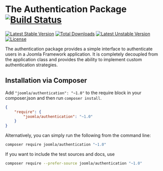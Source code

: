 # The Authentication Package [![Build Status](https://ci.joomla.org/api/badges/joomla-framework/authentication/status.svg?ref=refs/heads/2.0-dev)](https://ci.joomla.org/joomla-framework/authentication)

[![Latest Stable Version](https://poser.pugx.org/joomla/authentication/v/stable)](https://packagist.org/packages/joomla/authentication)
[![Total Downloads](https://poser.pugx.org/joomla/authentication/downloads)](https://packagist.org/packages/joomla/authentication)
[![Latest Unstable Version](https://poser.pugx.org/joomla/authentication/v/unstable)](https://packagist.org/packages/joomla/authentication)
[![License](https://poser.pugx.org/joomla/authentication/license)](https://packagist.org/packages/joomla/authentication)

The authentication package provides a simple interface to authenticate users in a Joomla Framework application. It is completely decoupled from the application class and provides the ability to implement custom authentication strategies.


## Installation via Composer

Add `"joomla/authentication": "~1.0"` to the require block in your composer.json and then run `composer install`.

```json
{
	"require": {
		"joomla/authentication": "~1.0"
	}
}
```

Alternatively, you can simply run the following from the command line:

```sh
composer require joomla/authentication "~1.0"
```

If you want to include the test sources and docs, use

```sh
composer require --prefer-source joomla/authentication "~1.0"
```
